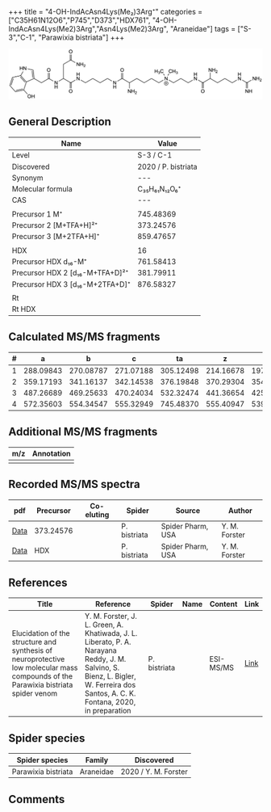 +++
title = "4-OH-IndAcAsn4Lys(Me₂)3Arg⁺"
categories = ["C35H61N12O6","P745","D373","HDX761",
"4-OH-IndAcAsn4Lys(Me2)3Arg","Asn4Lys(Me2)3Arg",
"Araneidae"]
tags = ["S-3","C-1",
"Parawixia bistriata"]
+++

![](/img/4-OH-IndAcAsn4Lys(Me2)3Arg.png)

## General Description

| Name                       | Value              |
|----------------------------|--------------------|
| Level                      | S-3 / C-1          |
| Discovered                 | 2020 / P. bistriata |
| Synonym                    | ---                |
| Molecular formula          | C₃₅H₆₁N₁₂O₆⁺                   |
| CAS                        | ---                |
|                            |                    |
| Precursor 1  M⁺         | 745.48369                   |
| Precursor 2 [M+TFA+H]²⁺       | 373.24576                   |
| Precursor 3 [M+2TFA+H]⁺               | 859.47657                   |
|                            |                    |
| HDX                        | 16                   |
| Precursor HDX    d₁₆-M⁺   | 761.58413                   |
| Precursor HDX 2 [d₁₆-M+TFA+D]²⁺ | 381.79911                   |
| Precursor HDX 3 [d₁₆-M+2TFA+D]⁺           | 876.58327                   |
|                            |                    |
| Rt                         |                    |
| Rt HDX                     |                    |

## Calculated MS/MS fragments

| # | a         | b         | c         | ta        | z         | y         | tz        |
|---|-----------|-----------|-----------|-----------|-----------|-----------|-----------|
| 1 | 288.09843 | 270.08787 | 271.07188 | 305.12498 | 214.16678 | 197.14023 | 259.22463 |
| 2 | 359.17193 | 341.16137 | 342.14538 | 376.19848 | 370.29304 | 354.27432 | 387.31959 |
| 3 | 487.26689 | 469.25633 | 470.24034 | 532.32474 | 441.36654 | 425.34782 | 458.39309 |
| 4 | 572.35603 | 554.34547 | 555.32949 | 745.48370 | 555.40947 | 539.39075 | 572.43602 |

## Additional MS/MS fragments

| m/z | Annotation |
|-----|------------|
|     |            |

## Recorded MS/MS spectra

| pdf                                             | Precursor | Co-eluting | Spider      | Source                       | Author        |
|-------------------------------------------------|-----------|------------|-------------|------------------------------|---------------|
| [Data](/pdf/P-bistriata/746_4-OH-IndAcAsn4Lys(Me2)3Arg_Pb_2.pdf) | 373.24576 |           | P. bistriata | Spider Pharm, USA | Y. M. Forster |
| [Data](/pdf/P-bistriata/746_4-OH-IndAcAsn4Lys(Me2)3Arg_Pb_2_HDX.pdf) | HDX |           | P. bistriata | Spider Pharm, USA | Y. M. Forster |


## References

| Title | Reference | Spider | Name | Content | Link |
|-------|-----------|--------|------|---------|------|
| Elucidation of the structure and synthesis of neuroprotective low molecular mass compounds of the Parawixia bistriata spider venom      | Y. M. Forster, J. L. Green, A. Khatiwada, J. L. Liberato, P. A. Narayana Reddy, J. M. Salvino, S. Bienz, L. Bigler, W. Ferreira dos Santos, A. C. K. Fontana, 2020, in preparation          | P. bistriata       |      | ESI-MS/MS        | [Link](unknown)     |

## Spider species

| Spider species     | Family     | Discovered           |
|--------------------|------------|----------------------|
| Parawixia bistriata | Araneidae | 2020 / Y. M. Forster |


## Comments